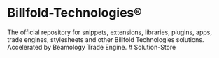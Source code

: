 # Billfold-Technologies®
The official repository for snippets, extensions, libraries, plugins, apps, trade engines, stylesheets and other Billfold Technologies solutions. Accelerated by Beamology Trade Engine.
#   S o l u t i o n - S t o r e  
 